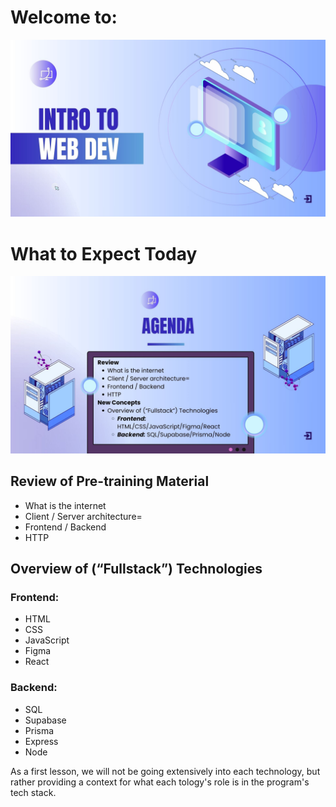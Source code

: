 # Welcome to:
![image](./slides/slide_1.jpg)
# What to Expect Today
![image](./slides/slide_2.jpg)

## Review of Pre-training Material
- What is the internet 
- Client / Server architecture=
- Frontend / Backend
- HTTP

## Overview of (“Fullstack”) Technologies
### Frontend:
- HTML
- CSS
- JavaScript
- Figma
- React
### Backend:
- SQL
- Supabase
- Prisma
- Express
- Node

As a first lesson, we will not be going extensively into each technology, but rather providing a context for what each tology's role is in the program's tech stack.